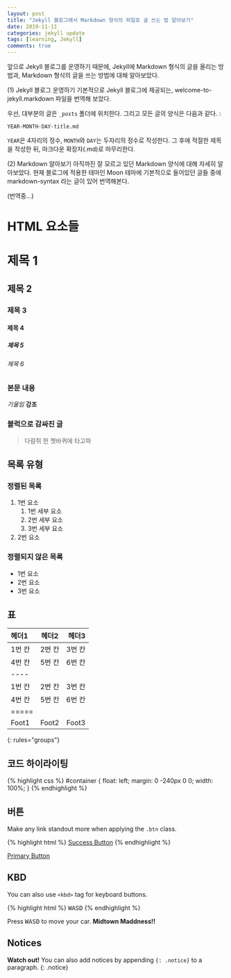 ```yaml
---
layout: post
title: "Jekyll 블로그에서 Markdown 형식의 파일로 글 쓰는 법 알아보기"
date: 2019-11-11
categories: jekyll update
tags: [learning, Jekyll]
comments: true
---
```

앞으로 Jekyll 블로그를 운영하기 때문에, Jekyll에 Markdown 형식의 글을 올리는 방법과, Markdown 형식의 글을 쓰는 방법에 대해 알아보았다.

(1) Jekyll 블로그 운영하기
기본적으로 Jekyll 블로그에 제공되는, welcome-to-jekyll.markdown 파일을 번역해 보았다.

우선, 대부분의 글은 `_posts` 폴더에 위치한다. 그리고 모든 글의 양식은 다음과 같다. :

`YEAR-MONTH-DAY-title.md`

`YEAR`은 4자리의 정수, `MONTH`와 `DAY`는 두자리의 정수로 작성한다. 그 후에 적절한 제목을 작성한 뒤, 마크다운 확장자(.md)로 마무리한다.

(2) Markdown 알아보기
아직까진 잘 모르고 있던 Markdown 양식에 대해 자세히 알아보았다. 현재 블로그에 적용한 테마인 Moon 테마에 기본적으로 들어있던 글들 중에 markdown-syntax 라는 글이 있어 번역해본다.

(번역중...)

# HTML 요소들

# 제목 1

## 제목 2

### 제목 3

#### 제목 4

##### 제목 5

###### 제목 6

### 본문 내용

*기울임* **강조**

### 블럭으로 감싸진 글

> 다람쥐 헌 쳇바퀴에 타고파

## 목록 유형

### 정렬된 목록

1. 1번 요소
   1. 1번 세부 요소
   2. 2번 세부 요소
   3. 3번 세부 요소
2. 2번 요소

### 정렬되지 않은 목록

* 1번 요소
* 2번 요소
* 3번 요소

## 표

| 헤더1 | 헤더2 | 헤더3 |
|:--------|:-------:|--------:|
| 1번 칸   | 2번 칸   | 3번 칸   |
| 4번 칸   | 5번 칸   | 6번 칸   |
|----
| 1번 칸  | 2번 칸   | 3번 칸   |
| 4번 칸  | 5번 칸   | 6번 칸   |
|=====
| Foot1   | Foot2   | Foot3
{: rules="groups"}

## 코드 하이라이팅

{% highlight css %}
#container {
  float: left;
  margin: 0 -240px 0 0;
  width: 100%;
}
{% endhighlight %}

## 버튼

Make any link standout more when applying the `.btn` class.

{% highlight html %}
<a href="#" class="btn btn-success">Success Button</a>
{% endhighlight %}

<div markdown="0"><a href="#" class="btn">Primary Button</a></div>

## KBD

You can also use `<kbd>` tag for keyboard buttons.

{% highlight html %}
<kbd>W</kbd><kbd>A</kbd><kbd>S</kbd><kbd>D</kbd>
{% endhighlight %}

Press <kbd>W</kbd><kbd>A</kbd><kbd>S</kbd><kbd>D</kbd> to move your car. **Midtown Maddness!!**

## Notices

**Watch out!** You can also add notices by appending `{: .notice}` to a paragraph.
{: .notice}
